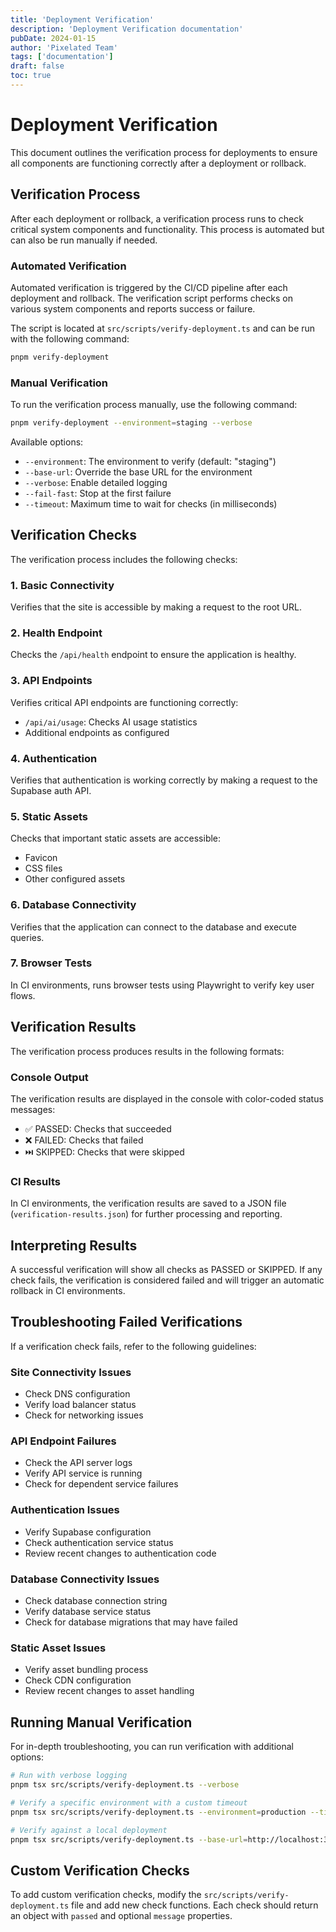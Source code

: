 ```yaml
---
title: 'Deployment Verification'
description: 'Deployment Verification documentation'
pubDate: 2024-01-15
author: 'Pixelated Team'
tags: ['documentation']
draft: false
toc: true
---
```


# Deployment Verification

This document outlines the verification process for deployments to ensure all components are functioning correctly after a deployment or rollback.

## Verification Process

After each deployment or rollback, a verification process runs to check critical system components and functionality. This process is automated but can also be run manually if needed.

### Automated Verification

Automated verification is triggered by the CI/CD pipeline after each deployment and rollback. The verification script performs checks on various system components and reports success or failure.

The script is located at `src/scripts/verify-deployment.ts` and can be run with the following command:

```bash
pnpm verify-deployment
```

### Manual Verification

To run the verification process manually, use the following command:

```bash
pnpm verify-deployment --environment=staging --verbose
```

Available options:

- `--environment`: The environment to verify (default: "staging")
- `--base-url`: Override the base URL for the environment
- `--verbose`: Enable detailed logging
- `--fail-fast`: Stop at the first failure
- `--timeout`: Maximum time to wait for checks (in milliseconds)

## Verification Checks

The verification process includes the following checks:

### 1. Basic Connectivity

Verifies that the site is accessible by making a request to the root URL.

### 2. Health Endpoint

Checks the `/api/health` endpoint to ensure the application is healthy.

### 3. API Endpoints

Verifies critical API endpoints are functioning correctly:

- `/api/ai/usage`: Checks AI usage statistics
- Additional endpoints as configured

### 4. Authentication

Verifies that authentication is working correctly by making a request to the Supabase auth API.

### 5. Static Assets

Checks that important static assets are accessible:

- Favicon
- CSS files
- Other configured assets

### 6. Database Connectivity

Verifies that the application can connect to the database and execute queries.

### 7. Browser Tests

In CI environments, runs browser tests using Playwright to verify key user flows.

## Verification Results

The verification process produces results in the following formats:

### Console Output

The verification results are displayed in the console with color-coded status messages:

- ✅ PASSED: Checks that succeeded
- ❌ FAILED: Checks that failed
- ⏭️ SKIPPED: Checks that were skipped

### CI Results

In CI environments, the verification results are saved to a JSON file (`verification-results.json`) for further processing and reporting.

## Interpreting Results

A successful verification will show all checks as PASSED or SKIPPED. If any check fails, the verification is considered failed and will trigger an automatic rollback in CI environments.

## Troubleshooting Failed Verifications

If a verification check fails, refer to the following guidelines:

### Site Connectivity Issues

- Check DNS configuration
- Verify load balancer status
- Check for networking issues

### API Endpoint Failures

- Check the API server logs
- Verify API service is running
- Check for dependent service failures

### Authentication Issues

- Verify Supabase configuration
- Check authentication service status
- Review recent changes to authentication code

### Database Connectivity Issues

- Check database connection string
- Verify database service status
- Check for database migrations that may have failed

### Static Asset Issues

- Verify asset bundling process
- Check CDN configuration
- Review recent changes to asset handling

## Running Manual Verification

For in-depth troubleshooting, you can run verification with additional options:

```bash
# Run with verbose logging
pnpm tsx src/scripts/verify-deployment.ts --verbose

# Verify a specific environment with a custom timeout
pnpm tsx src/scripts/verify-deployment.ts --environment=production --timeout=60000

# Verify against a local deployment
pnpm tsx src/scripts/verify-deployment.ts --base-url=http://localhost:3000
```

## Custom Verification Checks

To add custom verification checks, modify the `src/scripts/verify-deployment.ts` file and add new check functions. Each check should return an object with `passed` and optional `message` properties.
